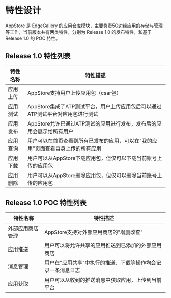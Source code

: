 特性设计
======================
AppStore 是 EdgeGallery 的应用仓库模块，主要负责5G边缘应用的存储与管理等工作，当前版本共有两类特性，分别为 Release 1.0 的发布特性，和基于 Release 1.0 的 POC 特性。

## Release 1.0 特性列表

|特性名称|特性描述|
|---|---|
|应用上传|AppStore支持用户上传应用包（csar包）|
|应用测试|AppStore集成了ATP测试平台，用户上传应用包后可以通过ATP测试平台对应用包进行测试|
|应用发布|AppStore允许已通过ATP测试的应用进行发布，发布后的应用会展示给所有用户|
|应用查询|用户可以在首页查看到所有已发布的应用，可以在"我的应用"页面查看自身上传的所有应用|
|应用下载|用户可以从AppStore下载应用包，但仅可以下载当前账号上传的应用包|
|应用删除|用户可以从AppStore删除应用包，但仅可以删除当前账号上传的应用包|


## Release 1.0 POC 特性列表

|特性名称|特性描述|
|---|---|
|外部应用商店管理|AppStore支持对外部应用商店的"增删改查"|
|应用推送|用户可以将允许共享的应用推送到已添加的外部应用商店|
|消息管理|用户在"应用共享"中执行的推送、下载等操作均会记录一条消息日志|
|应用获取|用户可以从收到的推送消息中获取应用，上传到当前平台|